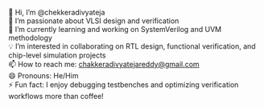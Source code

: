 👋 Hi, I’m @chekkeradivyateja  
🔬 I’m passionate about VLSI design and verification  
📘 I’m currently learning and working on SystemVerilog and UVM methodology  
💡 I’m interested in collaborating on RTL design, functional verification, and chip-level simulation projects  
📫 How to reach me: chakkeradivyatejareddy@gmail.com  
😄 Pronouns: He/Him  
⚡ Fun fact: I enjoy debugging testbenches and optimizing verification workflows more than coffee!  

<!---
chekkeradivyateja/chekkeradivyateja is a ✨ special ✨ repository because its `README.md` (this file) appears on your GitHub profile.
You can click the Preview link to take a look at your changes.
--->
